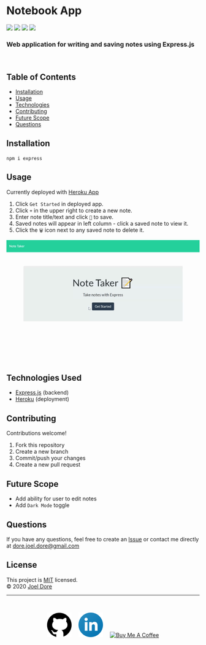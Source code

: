 # Notebook App
<div>
<img src='https://img.shields.io/github/license/joeldore/Notebook-App'>  
<img src='https://img.shields.io/github/repo-size/joeldore/Notebook-App'>  
<img src='https://img.shields.io/github/languages/top/joeldore/Notebook-App'>
<img src='https://img.shields.io/github/last-commit/joeldore/Notebook-App'>
</div>

### Web application for writing and saving notes using Express.js
<br>

## Table of Contents  
* [Installation](#Installation)  
* [Usage](#Usage)  
* [Technologies](#Technologies-Used)  
* [Contributing](#Contributing)  
* [Future Scope](#Future-Scope)  
* [Questions](#Questions)

## Installation
```
npm i express
```

## Usage
Currently deployed with [Heroku App](https://jd-notetaker.herokuapp.com/)

1. Click `Get Started` in deployed app.
1. Click `+` in the upper right to create a new note.
1. Enter note title/text and click `💾` to save.
1. Saved notes will appear in left column - click a saved note to view it.
1. Click the `🗑️` icon next to any saved note to delete it.

![Demo](./images/demo.gif)

## Technologies Used
- [Express.js](https://expressjs.com/) (backend)
- [Heroku](https://www.heroku.com/) (deployment)

## Contributing
Contributions welcome!
1. Fork this repository  
2. Create a new branch  
3. Commit/push your changes  
4. Create a new pull request  

## Future Scope
-  Add ability for user to edit notes
- Add `Dark Mode` toggle

## Questions  
If you have any questions, feel free to create an [Issue](https://github.com/JoelDore/Notebook-App/issues) or contact me directly at dore.joel.dore@gmail.com

## License
This project is [MIT](https://github.com/JoelDore/Notebook-App/blob/main/LICENSE) licensed.  
© 2020 [Joel Dore](https://github.com/JoelDore)  

---
<br>

<div align="center">

[![github](images/github.svg)](https://github.com/JoelDore) 
[![linkedin](images/linkedin.svg)](https://www.linkedin.com/in/joeldore) 
<a href="https://www.buymeacoffee.com/JoelDore" target="_blank"><img src="https://cdn.buymeacoffee.com/buttons/v2/default-white.png" alt="Buy Me A Coffee" height="32"></a>

</div>
